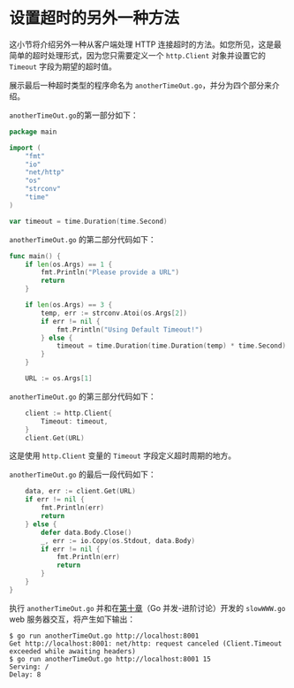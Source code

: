# **设置超时的另外一种方法**

这小节将介绍另外一种从客户端处理 HTTP 连接超时的方法。如您所见，这是最简单的超时处理形式，因为您只需要定义一个 `http.Client` 对象并设置它的 `Timeout` 字段为期望的超时值。

展示最后一种超时类型的程序命名为 `anotherTimeOut.go`，并分为四个部分来介绍。

`anotherTimeOut.go`的第一部分如下：

```go
package main

import (
    "fmt"
    "io"
    "net/http"
    "os"
    "strconv"
    "time"
)

var timeout = time.Duration(time.Second)
```

`anotherTimeOut.go` 的第二部分代码如下：

```go
func main() {
    if len(os.Args) == 1 {
        fmt.Println("Please provide a URL")
        return
    }

    if len(os.Args) == 3 {
        temp, err := strconv.Atoi(os.Args[2])
        if err != nil {
            fmt.Println("Using Default Timeout!")
        } else {
            timeout = time.Duration(time.Duration(temp) * time.Second)
        }
    }

    URL := os.Args[1]
```

`anotherTimeOut.go` 的第三部分代码如下：

```go
    client := http.Client{
        Timeout: timeout,
    }
    client.Get(URL)
```

这是使用 `http.Client` 变量的 `Timeout` 字段定义超时周期的地方。

`anotherTimeOut.go` 的最后一段代码如下：

```go
    data, err := client.Get(URL)
    if err != nil {
        fmt.Println(err)
        return
    } else {
        defer data.Body.Close()
        _, err := io.Copy(os.Stdout, data.Body)
        if err != nil {
            fmt.Println(err)
            return
        }
    }
}
```

执行 `anotherTimeOut.go` 并和在[第十章](https://github.com/hantmac/Mastering_Go_ZH_CN/tree/master/eBook/chapter10/10.0.md)（Go 并发-进阶讨论）开发的 `slowWWW.go` web 服务器交互，将产生如下输出：

```shell
$ go run anotherTimeOut.go http://localhost:8001
Get http://localhost:8001: net/http: request canceled (Client.Timeout exceeded while awaiting headers)
$ go run anotherTimeOut.go http://localhost:8001 15
Serving: /
Delay: 8
```
